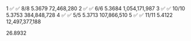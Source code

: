 1	✅	✅ 8/8   5.3679     72,468,280
2	✅	✅ 6/6   5.3684  1,054,171,987
3	✅	✅ 10/10 5.3753    384,848,728
4	✅	✅ 5/5   5.3713    107,866,510
5	✅	✅ 11/11 5.4122 12,497,377,188

26.8932
